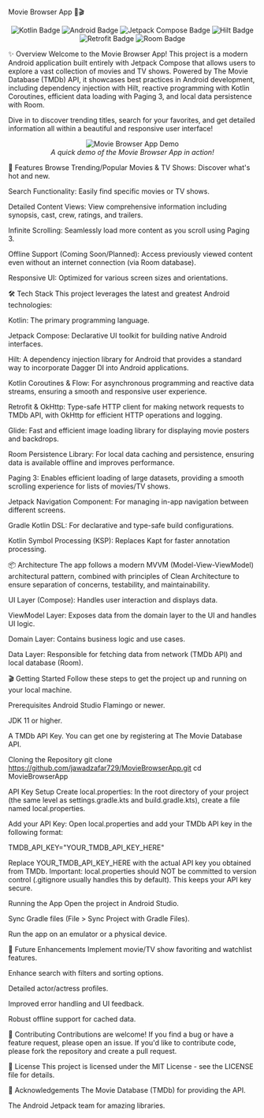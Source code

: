 Movie Browser App 🍿🎬
<p align="center">
<img src="https://img.shields.io/badge/Kotlin-0095D5?style=for-the-badge&logo=kotlin&logoColor=white" alt="Kotlin Badge">
<img src="https://img.shields.io/badge/Android-3DDC84?style=for-the-badge&logo=android&logoColor=white" alt="Android Badge">
<img src="https://img.shields.io/badge/Jetpack%20Compose-4285F4?style=for-the-badge&logo=jetpackcompose&logoColor=white" alt="Jetpack Compose Badge">
<img src="https://img.shields.io/badge/Hilt-000000?style=for-the-badge&logo=dagger&logoColor=white" alt="Hilt Badge">
<img src="https://img.shields.io/badge/Retrofit-E44C30?style=for-the-badge&logo=retrofit&logoColor=white" alt="Retrofit Badge">
<img src="https://img.shields.io/badge/Room-4CAF50?style=for-the-badge&logo=androidx&logoColor=white" alt="Room Badge">
</p>

✨ Overview
Welcome to the Movie Browser App! This project is a modern Android application built entirely with Jetpack Compose that allows users to explore a vast collection of movies and TV shows. Powered by The Movie Database (TMDb) API, it showcases best practices in Android development, including dependency injection with Hilt, reactive programming with Kotlin Coroutines, efficient data loading with Paging 3, and local data persistence with Room.

Dive in to discover trending titles, search for your favorites, and get detailed information all within a beautiful and responsive user interface!

<p align="center">
<img src="assets/app_demo.gif" alt="Movie Browser App Demo">
<br>
<i>A quick demo of the Movie Browser App in action!</i>
</p>

🚀 Features
Browse Trending/Popular Movies & TV Shows: Discover what's hot and new.

Search Functionality: Easily find specific movies or TV shows.

Detailed Content Views: View comprehensive information including synopsis, cast, crew, ratings, and trailers.

Infinite Scrolling: Seamlessly load more content as you scroll using Paging 3.

Offline Support (Coming Soon/Planned): Access previously viewed content even without an internet connection (via Room database).

Responsive UI: Optimized for various screen sizes and orientations.

🛠️ Tech Stack
This project leverages the latest and greatest Android technologies:

Kotlin: The primary programming language.

Jetpack Compose: Declarative UI toolkit for building native Android interfaces.

Hilt: A dependency injection library for Android that provides a standard way to incorporate Dagger DI into Android applications.

Kotlin Coroutines & Flow: For asynchronous programming and reactive data streams, ensuring a smooth and responsive user experience.

Retrofit & OkHttp: Type-safe HTTP client for making network requests to TMDb API, with OkHttp for efficient HTTP operations and logging.

Glide: Fast and efficient image loading library for displaying movie posters and backdrops.

Room Persistence Library: For local data caching and persistence, ensuring data is available offline and improves performance.

Paging 3: Enables efficient loading of large datasets, providing a smooth scrolling experience for lists of movies/TV shows.

Jetpack Navigation Component: For managing in-app navigation between different screens.

Gradle Kotlin DSL: For declarative and type-safe build configurations.

Kotlin Symbol Processing (KSP): Replaces Kapt for faster annotation processing.

📦 Architecture
The app follows a modern MVVM (Model-View-ViewModel) architectural pattern, combined with principles of Clean Architecture to ensure separation of concerns, testability, and maintainability.

UI Layer (Compose): Handles user interaction and displays data.

ViewModel Layer: Exposes data from the domain layer to the UI and handles UI logic.

Domain Layer: Contains business logic and use cases.

Data Layer: Responsible for fetching data from network (TMDb API) and local database (Room).

🎬 Getting Started
Follow these steps to get the project up and running on your local machine.

Prerequisites
Android Studio Flamingo or newer.

JDK 11 or higher.

A TMDb API Key. You can get one by registering at The Movie Database API.

Cloning the Repository
git clone https://github.com/jawadzafar729/MovieBrowserApp.git
cd MovieBrowserApp

API Key Setup
Create local.properties: In the root directory of your project (the same level as settings.gradle.kts and build.gradle.kts), create a file named local.properties.

Add your API Key: Open local.properties and add your TMDb API key in the following format:

TMDB_API_KEY="YOUR_TMDB_API_KEY_HERE"

Replace YOUR_TMDB_API_KEY_HERE with the actual API key you obtained from TMDb.
Important: local.properties should NOT be committed to version control (.gitignore usually handles this by default). This keeps your API key secure.

Running the App
Open the project in Android Studio.

Sync Gradle files (File > Sync Project with Gradle Files).

Run the app on an emulator or a physical device.

🔮 Future Enhancements
Implement movie/TV show favoriting and watchlist features.

Enhance search with filters and sorting options.

Detailed actor/actress profiles.

Improved error handling and UI feedback.

Robust offline support for cached data.

🤝 Contributing
Contributions are welcome! If you find a bug or have a feature request, please open an issue. If you'd like to contribute code, please fork the repository and create a pull request.

📄 License
This project is licensed under the MIT License - see the LICENSE file for details.

🙏 Acknowledgements
The Movie Database (TMDb) for providing the API.

The Android Jetpack team for amazing libraries.
